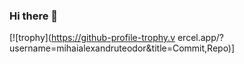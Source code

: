 ### Hi there 👋



[![trophy](https://github-profile-trophy.v
ercel.app/?username=mihaialexandruteodor&title=Commit,Repo)]
